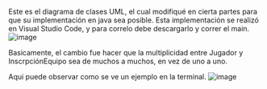 Este es el diagrama de clases UML, el cual modifiqué en cierta partes para que su implementación en java sea posible. Esta implementación se realizó en Visual Studio Code, y para correlo debe descargarlo y correr el main.
![image](https://github.com/user-attachments/assets/b10f7414-3241-499d-8321-7905dd1343e6)

Basicamente, el cambio fue hacer que la multiplicidad entre Jugador y InscrpciónEquipo sea de muchos a muchos, en vez de uno a uno.

Aqui puede observar como se ve un ejemplo en la terminal.
![image](https://github.com/user-attachments/assets/a133d3cf-ceaa-4f37-b66a-19d04cc48b2f)
